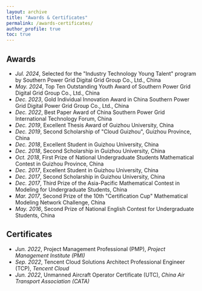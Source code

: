 ```yaml
---
layout: archive
title: "Awards & Certificates"
permalink: /awards-certificates/
author_profile: true
toc: true
---
```

## Awards
* *Jul. 2024*, Selected for the "Industry Technology Young Talent" program by Southern Power Grid Digital Grid Group Co., Ltd., China
* *May. 2024*, Top Ten Outstanding Youth Award of Southern Power Grid Digital Grid Group Co., Ltd., China
* *Dec. 2023*, Gold Individual Innovation Award in China Southern Power Grid Digital Power Grid Group Co., Ltd., China
* *Dec. 2022*, Best Paper Award of China Southern Power Grid International Technology Forum, China
* *Dec. 2019*, Excellent Thesis Award of Guizhou University, China
* *Dec. 2019*, Second Scholarship of "Cloud Guizhou", Guizhou Province, China
* *Dec. 2018*, Excellent Student in Guizhou University, China
* *Dec. 2018*, Second Scholarship in Guizhou University, China
* *Oct. 2018*, First Prize of National Undergraduate Students Mathematical Contest in Guizhou Province, China
* *Dec. 2017*, Excellent Student in Guizhou University, China
* *Dec. 2017*, Second Scholarship in Guizhou University, China
* *Dec. 2017*, Third Prize of the Asia-Pacific Mathematical Contest in Modeling for Undergraduate Students, China
* *Mar. 2017*, Second Prize of the 10th "Certification Cup" Mathematical Modeling Network Challenge, China
* *May. 2016*, Second Prize of National English Contest for Undergraduate Students, China

## Certificates
* *Jun. 2022*, Project Management Professional (PMP), *Project Management Institute (PMI)*
* *Sep. 2022*, Tencent Cloud Solutions Architect Professional Engineer (TCP), *Tencent Cloud*
* *Jun. 2022*, Unmanned Aircraft Operator Certificate (UTC), *China Air Transport Association (CATA)*


